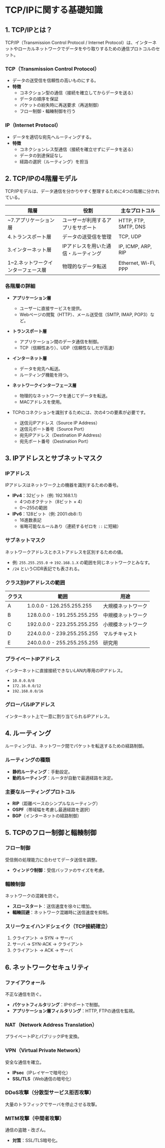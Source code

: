# TCP/IPに関する基礎知識

## 1. TCP/IPとは？
TCP/IP（Transmission Control Protocol / Internet Protocol）は、インターネットやローカルネットワークでデータをやり取りするための通信プロトコルのセット。

### **TCP（Transmission Control Protocol）**
- データの送受信を信頼性の高いものにする。
- **特徴**
  - コネクション型の通信（接続を確立してからデータを送る）
  - データの順序を保証
  - パケットの紛失時に再送要求（再送制御）
  - フロー制御・輻輳制御を行う

### **IP（Internet Protocol）**
- データを適切な宛先へルーティングする。
- **特徴**
  - コネクションレス型通信（接続を確立せずにデータを送る）
  - データの到達保証なし
  - 経路の選択（ルーティング）を担当

## 2. TCP/IPの4階層モデル
TCP/IPモデルは、データ通信を分かりやすく整理するために4つの階層に分かれている。

| 階層         | 役割                                | 主なプロトコル |
|-------------|--------------------------------|-------------|
| ~7.アプリケーション層 | ユーザーが利用するアプリをサポート  | HTTP, FTP, SMTP, DNS |
| 4.トランスポート層 | データの送受信を管理              | TCP, UDP |
| 3.インターネット層 | IPアドレスを用いた通信・ルーティング | IP, ICMP, ARP, RIP |
| 1~2.ネットワークインターフェース層 | 物理的なデータ転送 | Ethernet, Wi-Fi, PPP |


### **各階層の詳細**
- **アプリケーション層**
  - ユーザーに直接サービスを提供。
  - Webページの閲覧（HTTP）、メール送受信（SMTP, IMAP, POP3）など。
- **トランスポート層**
  - アプリケーション間のデータ通信を制御。
  - TCP（信頼性あり）、UDP（信頼性なしだが高速）
- **インターネット層**
  - データを宛先へ転送。
  - ルーティング機能を持つ。
- **ネットワークインターフェース層**
  - 物理的なネットワークを通じてデータを転送。
  - MACアドレスを使用。

- TCPのコネクションを識別するためには、次の4つの要素が必要です。
  - 送信元IPアドレス（Source IP Address）
  - 送信元ポート番号（Source Port）
  - 宛先IPアドレス（Destination IP Address）
  - 宛先ポート番号（Destination Port）

## 3. IPアドレスとサブネットマスク

### **IPアドレス**
IPアドレスはネットワーク上の機器を識別するための番号。

- **IPv4**：32ビット（例: 192.168.1.1）
  - 4つのオクテット（8ビット × 4）
  - 0〜255の範囲
- **IPv6**：128ビット（例: 2001:db8::1）
  - 16進数表記
  - 省略可能なルールあり（連続するゼロを `::` に短縮）

### **サブネットマスク**
ネットワークアドレスとホストアドレスを区別するための値。
- 例: `255.255.255.0` → `192.168.1.X` の範囲を同じネットワークとみなす。
- `/24` というCIDR表記でも表される。

### **クラス別IPアドレスの範囲**
| クラス | 範囲 | 用途 |
|--------|------------------|-----------------|
| A      | 1.0.0.0 - 126.255.255.255 | 大規模ネットワーク |
| B      | 128.0.0.0 - 191.255.255.255 | 中規模ネットワーク |
| C      | 192.0.0.0 - 223.255.255.255 | 小規模ネットワーク |
| D      | 224.0.0.0 - 239.255.255.255 | マルチキャスト |
| E      | 240.0.0.0 - 255.255.255.255 | 研究用 |

### **プライベートIPアドレス**
インターネットに直接接続できないLAN内専用のIPアドレス。
- `10.0.0.0/8`
- `172.16.0.0/12`
- `192.168.0.0/16`

### **グローバルIPアドレス**
インターネット上で一意に割り当てられるIPアドレス。


## 4. ルーティング
ルーティングは、ネットワーク間でパケットを転送するための経路制御。

### **ルーティングの種類**
- **静的ルーティング**：手動設定。
- **動的ルーティング**：ルータが自動で最適経路を決定。

### **主要なルーティングプロトコル**
- **RIP**（距離ベースのシンプルなルーティング）
- **OSPF**（帯域幅を考慮し最適経路を選択）
- **BGP**（インターネットの経路制御）

## 5. TCPのフロー制御と輻輳制御

### **フロー制御**
受信側の処理能力に合わせてデータ送信を調整。
- **ウィンドウ制御**：受信バッファのサイズを考慮。

### **輻輳制御**
ネットワークの混雑を防ぐ。
- **スロースタート**：送信速度を徐々に増加。
- **輻輳回避**：ネットワーク混雑時に送信速度を抑制。

### **スリーウェイハンドシェイク（TCP接続確立）**
1. クライアント → SYN → サーバ
2. サーバ → SYN-ACK → クライアント
3. クライアント → ACK → サーバ

## 6. ネットワークセキュリティ

### **ファイアウォール**
不正な通信を防ぐ。
- **パケットフィルタリング**：IPやポートで制御。
- **アプリケーション層フィルタリング**：HTTP, FTPの通信を監視。

### **NAT（Network Address Translation）**
プライベートIPとパブリックIPを変換。

### **VPN（Virtual Private Network）**
安全な通信を確立。
- **IPsec**（IPレイヤーで暗号化）
- **SSL/TLS**（Web通信の暗号化）

### **DDoS攻撃（分散型サービス拒否攻撃）**
大量のトラフィックでサーバを停止させる攻撃。

### **MITM攻撃（中間者攻撃）**
通信の盗聴・改ざん。
- **対策**：SSL/TLS暗号化。
